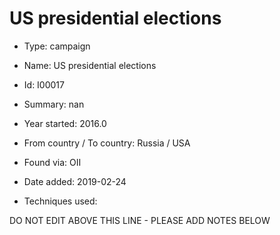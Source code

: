 # US presidential elections

* Type: campaign

* Name: US presidential elections

* Id: I00017

* Summary: nan

* Year started: 2016.0

* From country / To country: Russia / USA

* Found via: OII

* Date added: 2019-02-24

* Techniques used: 


DO NOT EDIT ABOVE THIS LINE - PLEASE ADD NOTES BELOW
